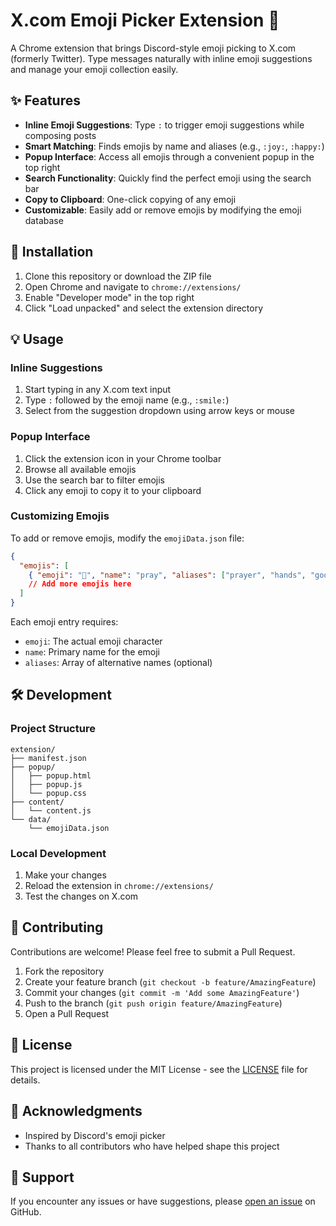 # X.com Emoji Picker Extension 🎯

A Chrome extension that brings Discord-style emoji picking to X.com (formerly Twitter). Type messages naturally with inline emoji suggestions and manage your emoji collection easily.

## ✨ Features

- **Inline Emoji Suggestions**: Type `:` to trigger emoji suggestions while composing posts
- **Smart Matching**: Finds emojis by name and aliases (e.g., `:joy:`, `:happy:`)
- **Popup Interface**: Access all emojis through a convenient popup in the top right
- **Search Functionality**: Quickly find the perfect emoji using the search bar
- **Copy to Clipboard**: One-click copying of any emoji
- **Customizable**: Easily add or remove emojis by modifying the emoji database

## 🚀 Installation

1. Clone this repository or download the ZIP file
2. Open Chrome and navigate to `chrome://extensions/`
3. Enable "Developer mode" in the top right
4. Click "Load unpacked" and select the extension directory

## 💡 Usage

### Inline Suggestions
1. Start typing in any X.com text input
2. Type `:` followed by the emoji name (e.g., `:smile:`)
3. Select from the suggestion dropdown using arrow keys or mouse

### Popup Interface
1. Click the extension icon in your Chrome toolbar
2. Browse all available emojis
3. Use the search bar to filter emojis
4. Click any emoji to copy it to your clipboard

### Customizing Emojis

To add or remove emojis, modify the `emojiData.json` file:

```json
{
  "emojis": [
    { "emoji": "🙏", "name": "pray", "aliases": ["prayer", "hands", "god"] },
    // Add more emojis here
  ]
}
```

Each emoji entry requires:
- `emoji`: The actual emoji character
- `name`: Primary name for the emoji
- `aliases`: Array of alternative names (optional)

## 🛠️ Development

### Project Structure
```
extension/
├── manifest.json
├── popup/
│   ├── popup.html
│   ├── popup.js
│   └── popup.css
├── content/
│   └── content.js
└── data/
    └── emojiData.json
```

### Local Development
1. Make your changes
2. Reload the extension in `chrome://extensions/`
3. Test the changes on X.com

## 🤝 Contributing

Contributions are welcome! Please feel free to submit a Pull Request.

1. Fork the repository
2. Create your feature branch (`git checkout -b feature/AmazingFeature`)
3. Commit your changes (`git commit -m 'Add some AmazingFeature'`)
4. Push to the branch (`git push origin feature/AmazingFeature`)
5. Open a Pull Request

## 📝 License

This project is licensed under the MIT License - see the [LICENSE](LICENSE) file for details.

## 🙌 Acknowledgments

- Inspired by Discord's emoji picker
- Thanks to all contributors who have helped shape this project

## 📮 Support

If you encounter any issues or have suggestions, please [open an issue](../../issues) on GitHub.
